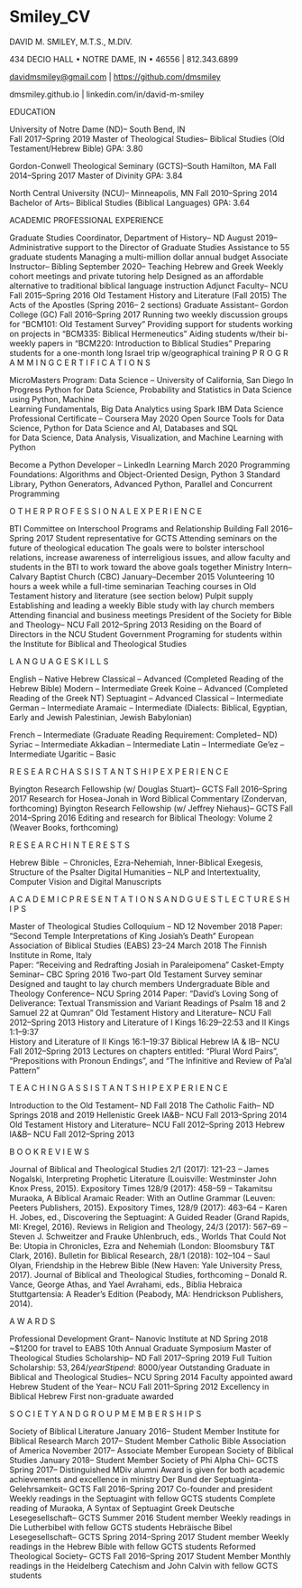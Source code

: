 # Smiley_CV
DAVID M. SMILEY, M.T.S., M.DIV.

434 DECIO HALL  •  NOTRE DAME, IN  •  46556  |  812.343.6899

davidmsmiley@gmail.com | https://github.com/dmsmiley

dmsmiley.github.io  | linkedin.com/in/david-m-smiley
 
 
EDUCATION

University of Notre Dame (ND)– South Bend, IN             	 	         
Fall 2017–Spring 2019 
Master of Theological Studies– Biblical Studies (Old Testament/Hebrew Bible)
GPA: 3.80

Gordon-Conwell Theological Seminary (GCTS)–South Hamilton, MA 
Fall 2014–Spring 2017
Master of Divinity
GPA: 3.84

North Central University (NCU)– Minneapolis, MN
Fall 2010–Spring 2014
Bachelor of Arts– Biblical Studies (Biblical Languages)
GPA: 3.64


ACADEMIC PROFESSIONAL EXPERIENCE

Graduate Studies Coordinator, Department of History– ND                             	August 2019–
Administrative support to the Director of Graduate Studies
Assistance to 55 graduate students
Managing a multi-million dollar annual budget
Associate Instructor– Bibling						      September 2020–
        Teaching Hebrew and Greek
        Weekly cohort meetings and private tutoring help
        Designed as an affordable alternative to traditional biblical language instruction 
Adjunct Faculty– NCU                                                     	                     Fall 2015–Spring 2016
Old Testament History and Literature (Fall 2015)
The Acts of the Apostles (Spring 2016– 2 sections)
Graduate Assistant– Gordon College (GC)                                              Fall 2016–Spring 2017
Running two weekly discussion groups for “BCM101: Old Testament Survey”
Providing support for students working on projects in “BCM335: Biblical Hermeneutics”
Aiding students w/their bi-weekly papers in “BCM220: Introduction to Biblical Studies”
Preparing students for a one-month long Israel trip w/geographical training
P R O G R A M M I N G   C E R T I F I C A T I O N S

MicroMasters Program: Data Science – University of California, San Diego 	    In Progress
        Python for Data Science, Probability and Statistics in Data Science using Python, Machine    
        Learning Fundamentals, Big Data Analytics using Spark
IBM Data Science Professional Certificate – Coursera				       May 2020
        Open Source Tools for Data Science, Python for Data Science and AI, Databases and SQL          
        for Data Science, Data Analysis, Visualization, and Machine Learning with Python

Become a Python Developer – LinkedIn Learning					   March 2020
        Programming Foundations: Algorithms and Object-Oriented Design, Python 3 Standard 
        Library, Python Generators, Advanced Python, Parallel and Concurrent Programming

O T H E R   P R O F E S S I O N A L    E X P E R I E N C E

BTI Committee on Interschool Programs and Relationship Building Fall 2016–Spring 2017
Student representative for GCTS
Attending seminars on the future of theological education
The goals were to bolster interschool relations, increase awareness of interreligious issues, 	and allow faculty and students in the BTI to work toward the above goals together
Ministry Intern– Calvary Baptist Church (CBC)  	               	     January–December 2015
Volunteering 10 hours a week while a full-time seminarian
Teaching courses in Old Testament history and literature (see section below)
Pulpit supply
Establishing and leading a weekly Bible study with lay church members
Attending financial and business meetings
President of the Society for Bible and Theology– NCU            	         Fall 2012–Spring 2013
Residing on the Board of Directors in the NCU Student Government
Programing for students within the Institute for Biblical and Theological Studies
 
L A N G U A G E   S K I L L S



English­ – Native
Hebrew
Classical – Advanced
(Completed Reading of the Hebrew Bible)
Modern – Intermediate
Greek
Koine – Advanced
(Completed Reading of the Greek NT)
Septuagint – Advanced
Classical – Intermediate
German – Intermediate
Aramaic – Intermediate
(Dialects: Biblical, Egyptian, Early and Jewish Palestinian, Jewish Babylonian)


French – Intermediate
(Graduate Reading Requirement: Completed– ND)
Syriac – Intermediate
Akkadian – Intermediate
Latin – Intermediate
Ge’ez – Intermediate
Ugaritic – Basic


R E S E A R C H   A S S I S T A N T S H I P   E X P E R I E N C E

Byington Research Fellowship (w/ Douglas Stuart)– GCTS    	          Fall 2016–Spring 2017
        Research for Hosea-Jonah in Word Biblical Commentary (Zondervan, forthcoming)
Byington Research Fellowship (w/ Jeffrey Niehaus)– GCTS    	         Fall 2014–Spring 2016
Editing and research for Biblical Theology: Volume 2 (Weaver Books, forthcoming)



R E S E A R C H   I N T E R E S T S

Hebrew Bible ­ – Chronicles, Ezra­-Nehemiah, Inner-Biblical Exegesis, Structure of the Psalter
Digital Humanities – NLP and Intertextuality, Computer Vision and Digital Manuscripts

A C A D E M I C   P R E S E N T A T I O N S   A N D   G U E S T   L E C T U R E S H I P S

Master of Theological Studies Colloquium – ND                                   	    12 November 2018
        Paper: “Second Temple Interpretations of King Josiah’s Death”
European Association of Biblical Studies (EABS)                                 	    23–24 March 2018
        The Finnish Institute in Rome, Italy      	
        Paper: “Receiving and Redrafting Josiah in Paraleipomena”
Casket-Empty Seminar– CBC                                                                              	   Spring 2016
Two-part Old Testament Survey seminar
Designed and taught to lay church members
Undergraduate Bible and Theology Conference– NCU                                     	   Spring 2014
Paper: “David’s Loving Song of Deliverance: Textual Transmission and Variant Readings of Psalm 18 and 2 Samuel 22 at Qumran”
Old Testament History and Literature– NCU    	                                 Fall 2012–Spring 2013
History and Literature of I Kings 16:29–22:53 and II Kings 1:1–9:37          	  
History and Literature of II Kings 16:1–19:37
Biblical Hebrew IA & IB– NCU  	                 	                       	         Fall 2012–Spring 2013
Lectures on chapters entitled: “Plural Word Pairs”, “Prepositions with Pronoun Endings”, and “The Infinitive and Review of Pa’al Pattern”
 
T E A C H I N G   A S S I S T A N T S H I P   E X P E R I E N C E

Introduction to the Old Testament– ND                                                            	        Fall 2018
The Catholic Faith– ND                                                   		         Springs 2018 and 2019
Hellenistic Greek IA&B– NCU                                                   	         Fall 2013–Spring 2014
Old Testament History and Literature– NCU                               	         Fall 2012–Spring 2013
Hebrew IA&B– NCU                    	       	                                 	         Fall 2012–Spring 2013

B O O K   R E V I E W S

Journal of Biblical and Theological Studies 2/1 (2017): 121–23 – James Nogalski, Interpreting Prophetic Literature (Louisville: Westminster John Knox Press, 2015).
Expository Times 128/9 (2017): 458–59 – Takamitsu Muraoka, A Biblical Aramaic Reader: With an Outline Grammar (Leuven: Peeters Publishers, 2015).
Expository Times, 128/9 (2017): 463–64 – Karen H. Jobes, ed., Discovering the Septuagint: A Guided Reader (Grand Rapids, MI: Kregel, 2016).
Reviews in Religion and Theology, 24/3 (2017): 567–69 – Steven J. Schweitzer and Frauke Uhlenbruch, eds., Worlds That Could Not Be: Utopia in Chronicles, Ezra and Nehemiah (London: Bloomsbury T&T Clark, 2016).
Bulletin for Biblical Research, 28/1 (2018): 102–104 – Saul Olyan, Friendship in the Hebrew Bible (New Haven: Yale University Press, 2017).
Journal of Biblical and Theological Studies, forthcoming – Donald R. Vance, George Athas, and Yael Avrahami, eds., Biblia Hebraica Stuttgartensia: A Reader’s Edition (Peabody, MA: Hendrickson Publishers, 2014).
 
A W A R D S  

Professional Development Grant– Nanovic Institute at ND                                      Spring 2018
~$1200 for travel to EABS 10th Annual Graduate Symposium
Master of Theological Studies Scholarship– ND                                     Fall 2017–Spring 2019 Full Tuition Scholarship: $53,264/year
       Stipend: ~$8000/year
Outstanding Graduate in Biblical and Theological Studies– NCU                  	   Spring 2014
Faculty appointed award
Hebrew Student of the Year– NCU         	     	                       	         Fall 2011–Spring 2012
Excellency in Biblical Hebrew
First non-graduate awarded
 
S O C I E T Y   A N D   G R O U P   M E M B E R S H I P S

Society of Biblical Literature                                                                    	          January 2016–
       Student Member
Institute for Biblical Research                                                                             	 March 2017–
       Student Member
Catholic Bible Association of America                                                    	       November 2017–
       Associate Member
European Society of Biblical Studies                                                      	          January 2018–
       Student Member
Society of Phi Alpha Chi– GCTS                                                                          	 Spring 2017–
       Distinguished MDiv alumni
       Award is given for both academic achievements and excellence in ministry
Der Bund der Septuaginta-Gelehrsamkeit– GCTS         	 	         Fall 2016–Spring 2017
       Co-founder and president
       Weekly readings in the Septuagint with fellow GCTS students
       Complete reading of Muraoka, A Syntax of Septuagint Greek
Deutsche Lesegesellschaft– GCTS                                              	                     	Summer 2016
       Student member
       Weekly readings in Die Lutherbibel with fellow GCTS students
Hebräische Bibel Lesegesellschaft– GCTS         	                    	    Spring 2014–Spring 2017
       Student member
       Weekly readings in the Hebrew Bible with fellow GCTS students
Reformed Theological Society– GCTS                                        	         Fall 2016–Spring 2017
       Student Member
       Monthly readings in the Heidelberg Catechism and John Calvin with fellow GCTS students

